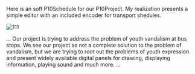 Here is an soft P10Schedule for our P10Project. My realization presents a simple editor with an included encoder for transport shedules.

![111](https://github.com/MumuCarrot/P10Schedule/assets/138333895/b3c16938-e1d3-4087-abd6-c7baa58f38f1)

... Our project is trying to address the problem of youth vandalism at bus stops. We see our project as not a complete solution to the problem of vandalism, but we are trying to root out the problems of youth expression and present widely available digital panels for drawing, displaying information, playing sound and much more. ...

